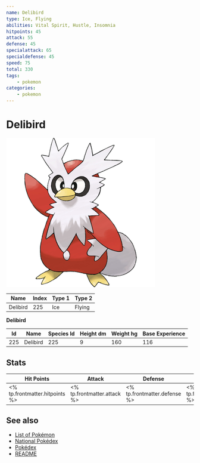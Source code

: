 ```yaml
---
name: Delibird
type: Ice, Flying
abilities: Vital Spirit, Hustle, Insomnia
hitpoints: 45
attack: 55
defense: 45
specialattack: 65
specialdefense: 45
speed: 75
total: 330
tags:
    - pokemon
categories:
    - pokemon
---
```


# Delibird


![Delibird](images/225.png)

| **Name** | **Index** | **Type 1** | **Type 2** |
|----|----|----|----|
| Delibird | 225 | Ice | Flying  |

**Delibird** 




| **Id** | **Name** | **Species Id** | **Height dm** | **Weight hg** | **Base Experience** |
|--------|----------|----------------|------------|------------|---------------------|
| 225 | Delibird | 225 | 9 | 160 | 116 |



## Stats

| **Hit Points** | **Attack** | **Defense** | **Special Attack** | **Special Defense** | **Speed** | **Total** |
|----------------|------------|-------------|--------------------|---------------------|-----------|-----------|
| <% tp.frontmatter.hitpoints %> | <% tp.frontmatter.attack %> | <% tp.frontmatter.defense %> | <% tp.frontmatter.specialattack %> | <% tp.frontmatter.specialdefense %> | <% tp.frontmatter.speed %> | <% tp.frontmatter.total %> |

## See also

- [List of Pokémon](../pokemon.md)
- [National Pokédex](../national_pokedex.md)
- [Pokédex](../pokedex.md)
- [README](../README.md)
